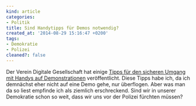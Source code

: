 ```yaml
---
kind: article
categories:
- Politik
title: Sind Handytipps für Demos notwendig?
created_at: '2014-08-29 15:16:47 +0200'
tags:
- Demokratie
- Polizei
cleaned?: false
---
```


Der Verein Digitale Gesellschaft hat einige [Tipps für den sicheren
Um­gang mit Handys auf
Demonstrationen](https://digitalegesellschaft.de/2014/08/demotipps-fuer-den-sicheren-umgang-mit-handys/)
veröffentlicht. Diese Tipps habe ich, da ich demnächst eher nicht auf
eine Demo gehe, nur über­flogen. Aber was man da so liest empfinde ich
als ziemlich er­schreck­end. Sind wir in unserer Demokratie schon so
weit, dass wir uns vor der Polizei fürchten müssen?

